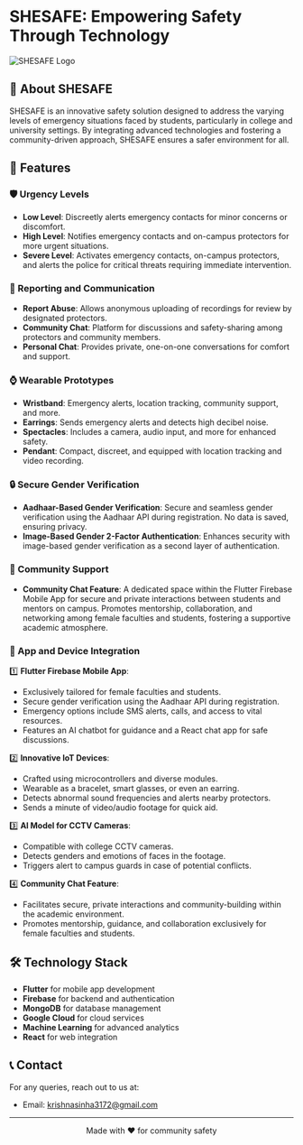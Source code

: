 # SHESAFE: Empowering Safety Through Technology

![SHESAFE Logo](/blob/main/logolink.jpg)

## 🚀 About SHESAFE

SHESAFE is an innovative safety solution designed to address the varying levels of emergency situations faced by students, particularly in college and university settings. By integrating advanced technologies and fostering a community-driven approach, SHESAFE ensures a safer environment for all.

## 🌟 Features

### 🛡️ Urgency Levels
- **Low Level**: Discreetly alerts emergency contacts for minor concerns or discomfort.
- **High Level**: Notifies emergency contacts and on-campus protectors for more urgent situations.
- **Severe Level**: Activates emergency contacts, on-campus protectors, and alerts the police for critical threats requiring immediate intervention.

### 👥 Reporting and Communication
- **Report Abuse**: Allows anonymous uploading of recordings for review by designated protectors.
- **Community Chat**: Platform for discussions and safety-sharing among protectors and community members.
- **Personal Chat**: Provides private, one-on-one conversations for comfort and support.

### ⌚ Wearable Prototypes
- **Wristband**: Emergency alerts, location tracking, community support, and more.
- **Earrings**: Sends emergency alerts and detects high decibel noise.
- **Spectacles**: Includes a camera, audio input, and more for enhanced safety.
- **Pendant**: Compact, discreet, and equipped with location tracking and video recording.

### 🔒 Secure Gender Verification
- **Aadhaar-Based Gender Verification**: Secure and seamless gender verification using the Aadhaar API during registration. No data is saved, ensuring privacy.
- **Image-Based Gender 2-Factor Authentication**: Enhances security with image-based gender verification as a second layer of authentication.

### 💬 Community Support
- **Community Chat Feature**: A dedicated space within the Flutter Firebase Mobile App for secure and private interactions between students and mentors on campus. Promotes mentorship, collaboration, and networking among female faculties and students, fostering a supportive academic atmosphere.

### 📱 App and Device Integration

1️⃣ **Flutter Firebase Mobile App**:
- Exclusively tailored for female faculties and students.
- Secure gender verification using the Aadhaar API during registration.
- Emergency options include SMS alerts, calls, and access to vital resources.
- Features an AI chatbot for guidance and a React chat app for safe discussions.

2️⃣ **Innovative IoT Devices**:
- Crafted using microcontrollers and diverse modules.
- Wearable as a bracelet, smart glasses, or even an earring.
- Detects abnormal sound frequencies and alerts nearby protectors.
- Sends a minute of video/audio footage for quick aid.

3️⃣ **AI Model for CCTV Cameras**:
- Compatible with college CCTV cameras.
- Detects genders and emotions of faces in the footage.
- Triggers alert to campus guards in case of potential conflicts.

4️⃣ **Community Chat Feature**:
- Facilitates secure, private interactions and community-building within the academic environment.
- Promotes mentorship, guidance, and collaboration exclusively for female faculties and students.

## 🛠️ Technology Stack

- **Flutter** for mobile app development
- **Firebase** for backend and authentication
- **MongoDB** for database management
- **Google Cloud** for cloud services
- **Machine Learning** for advanced analytics
- **React** for web integration


## 📞 Contact

For any queries, reach out to us at:
- Email: krishnasinha3172@gmail.com

---

<p align="center">Made with ❤️ for community safety</p>
